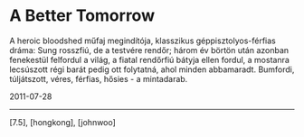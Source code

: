# A Better Tomorrow

A heroic bloodshed műfaj megindítója, klasszikus géppisztolyos-férfias dráma: Sung rosszfiú, de a testvére rendőr; három év börtön után azonban fenekestül felfordul a világ, a fiatal rendőrfiú bátyja ellen fordul, a mostanra lecsúszott régi barát pedig ott folytatná, ahol minden abbamaradt. Bumfordi, túljátszott, véres, férfias, hősies - a mintadarab.

2011-07-28 

----

[7.5], [hongkong], [johnwoo]
